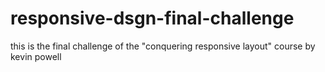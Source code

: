# responsive-dsgn-final-challenge

this is the final challenge of the "conquering responsive layout" course by <a src="https://twitter.com/KevinJPowell">kevin powell</a>
